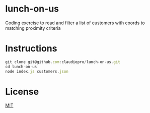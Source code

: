 # lunch-on-us

Coding exercise to read and filter a list of customers with coords to matching proximity criteria

# Instructions

```js
git clone git@github.com:claudiopro/lunch-on-us.git
cd lunch-on-us
node index.js customers.json
```

# License

[MIT](http://opensource.org/licenses/MIT)

